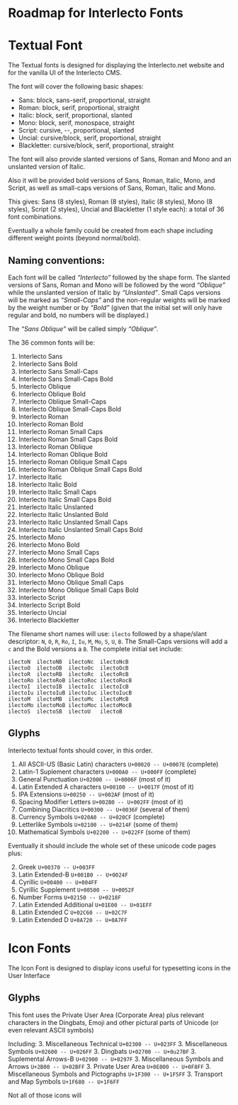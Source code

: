 Roadmap for Interlecto Fonts
========

Textual Font
======

The Textual fonts is designed for displaying the Interlecto.net website
and for the vanilla UI of the Interlecto CMS.

The font will cover the following basic shapes:
 * Sans: block, sans-serif, proportional, straight
 * Roman: block, serif, proportional, straight
 * Italic: block, serif, proportional, slanted
 * Mono: block, serif, monospace, straight
 * Script: cursive, --, proportional, slanted
 * Uncial: cursive/block, serif, proportional, straight
 * Blackletter: cursive/block, serif, proportional, straight

The font will also provide slanted versions of Sans, Roman and Mono
and an unslanted version of Italic.

Also it will be provided bold versions of Sans, Roman, Italic, Mono, and
Script, as well as small-caps versions of Sans, Roman, Italic and Mono.

This gives: Sans (8 styles), Roman (8 styles), Italic (8 styles),
Mono (8 styles), Script (2 styles), Uncial and Blackletter (1 style each):
a total of 36 font combinations.

Eventually a whole family could be created from each shape including
different weight points (beyond normal/bold).

Naming conventions:
-------

Each font will be called _“Interlecto”_ followed by the shape form.
The slanted versions of Sans, Roman and Mono will be followed by the
word _“Oblique”_ while the unslanted version of Italic by _“Unslanted”_.
Small Caps versions will be marked as _“Small-Caps”_ and the non-regular
weights will be marked by the weight number or by _“Bold”_ (given that
the initial set will only have regular and bold, no numbers will be displayed.)

The _“Sans Oblique”_ will be called simply _“Oblique”_.

The 36 common fonts will be:

 1. Interlecto Sans
 1. Interlecto Sans Bold
 1. Interlecto Sans Small-Caps
 1. Interlecto Sans Small-Caps Bold
 2. Interlecto Oblique
 2. Interlecto Oblique Bold
 2. Interlecto Oblique Small-Caps
 2. Interlecto Oblique Small-Caps Bold
 3. Interlecto Roman
 3. Interlecto Roman Bold
 3. Interlecto Roman Small Caps
 3. Interlecto Roman Small Caps Bold
 3. Interlecto Roman Oblique
 3. Interlecto Roman Oblique Bold
 3. Interlecto Roman Oblique Small Caps
 3. Interlecto Roman Oblique Small Caps Bold
 4. Interlecto Italic
 4. Interlecto Italic Bold
 4. Interlecto Italic Small Caps
 4. Interlecto Italic Small Caps Bold
 4. Interlecto Italic Unslanted
 4. Interlecto Italic Unslanted Bold
 4. Interlecto Italic Unslanted Small Caps
 4. Interlecto Italic Unslanted Small Caps Bold
 5. Interlecto Mono
 5. Interlecto Mono Bold
 5. Interlecto Mono Small Caps
 5. Interlecto Mono Small Caps Bold
 5. Interlecto Mono Oblique
 5. Interlecto Mono Oblique Bold
 5. Interlecto Mono Oblique Small Caps
 5. Interlecto Mono Oblique Small Caps Bold
 6. Interlecto Script
 6. Interlecto Script Bold
 7. Interlecto Uncial
 8. Interlecto Blackletter
 
The filename short names will use: `ilecto` followed by a shape/slant
descriptor: `N`, `O`, `R`, `Ro`, `I`, `Iu`, `M`, `Mo`, `S`, `U`, `B`.
The Small-Caps versions will add a `c` and the Bold versions a `B`.
The complete initial set include:

    ilectoN  ilectoNB  ilectoNc  ilectoNcB
    ilectoO  ilectoOB  ilectoOc  ilectoOcB
    ilectoR  ilectoRB  ilectoRc  ilectoRcB
    ilectoRo ilectoRoB ilectoRoc ilectoRocB
    ilectoI  ilectoIB  ilectoIc  ilectoIcB
    ilectoIu ilectoIuB ilectoIuc ilectoIucB
    ilectoM  ilectoMB  ilectoMc  ilectoMcB
    ilectoMo ilectoMoB ilectoMoc ilectoMocB
    ilectoS  ilectoSB  ilectoU   ilectoB


Glyphs
------

Interlecto textual fonts should cover, in this order.

 1. All ASCII-US (Basic Latin) characters `U+00020 -- U+0007E` (complete)
 1. Latin-1 Suplement characters `U+000A0 -- U+000FF` (complete)
 1. General Punctuation `U+02000 -- U+0006F` (most of it)
 1. Latin Extended A characters  `U+00100 -- U+0017F` (most of it)
 1. IPA Extensions `U+00250 -- U+002AF` (most of it)
 1. Spacing Modifier Letters `U+002B0 -- U+002FF` (most of it)
 1. Combining Diacritics `U+00300 -- U+0036F` (several of them)
 1. Currency Symbols  `U+020A0 -- U+020CF` (complete)
 1. Letterlike Symbols `U+02100 -- U+0214F` (some of them)
 1. Mathematical Symbols `U+02200 -- U+022FF` (some of them)
 
Eventually it should include the whole set of these unicode code pages
plus:

 2. Greek  `U+00370 -- U+003FF`
 2. Latin Extended-B `U+001B0 -- U+0024F`
 2. Cyrillic `U+00400 -- U+004FF`
 2. Cyrillic Supplement `U+00500 -- U+0052F`
 2. Number Forms `U+02150 -- U+0218F`
 2. Latin Extended Additional `U+01E00 -- U+01EFF`
 2. Latin Extended C  `U+02C60 -- U+02C7F`
 2. Latin Extended D  `U+0A720 -- U+0A7FF`


Icon Fonts
=====

The Icon Font is designed to display icons useful for typesetting icons
in the User Interface

Glyphs
------

This font uses the Private User Area (Corporate Area) plus relevant
characters in the Dingbats, Emoji and other pictural parts of Unicode
(or even relevant ASCII symbols)

Including:
 3. Miscellaneous Technical `U+02300 -- U+023FF`
 3. Miscellaneous Symbols `U+02600 -- U+026FF`
 3. Dingbats `U+02700 -- U+0u27BF`
 3. Suplemental Arrows-B `U+02900 -- U+0297F`
 3. Miscellaneous Symbols and Arrows  `U+2B00 -- U+02BFF`
 3. Private User Area `U+0E000 -- U+0F8FF`
 3. Miscellaneous Symbols and Pictographs `U+1F300 -- U+1F5FF`
 3. Transport and Map Symbols `U+1F680 -- U+1F6FF`

Not all of those icons will
